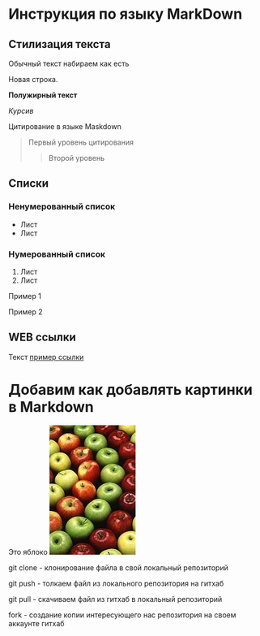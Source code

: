 # Инструкция по языку MarkDown

## Стилизация текста
Обычный текст набираем как есть

Новая строка.

**Полужирный текст**

*Курсив*

Цитирование в языке Maskdown
> Первый уровень цитирования
>> Второй уровень

## Списки
### Ненумерованный список
* Лист
* Лист

### Нумерованный список
1. Лист
2. Лист

Пример 1

Пример 2

## WEB ссылки
Текст [пример ссылки](http.examle.com "Всплывающая подсказка")

# Добавим как добавлять картинки в Markdown
Это яблоко
![Яблоко](apple.jpg)

git clone - клонирование файла в свой локальный репозиторий

git push - толкаем файл из локального репозитория на гитхаб

git pull - скачиваем файл из гитхаб в локальный репозиторий

fork - создание копии интересующего нас репозитория на своем аккаунте гитхаб